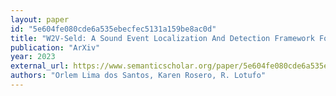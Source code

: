 ```yaml
---
layout: paper
id: "5e604fe080cde6a535ebecfec5131a159be8ac0d"
title: "W2V-Seld: A Sound Event Localization And Detection Framework For Self-Supervised Spatial Audio Pre-Training"
publication: "ArXiv"
year: 2023
external_url: https://www.semanticscholar.org/paper/5e604fe080cde6a535ebecfec5131a159be8ac0d
authors: "Orlem Lima dos Santos, Karen Rosero, R. Lotufo"
---
```

